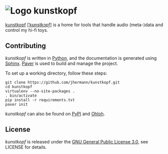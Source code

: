 # ![Logo](https://raw.github.com/jhermann/kunstkopf/master/doc/_static/kunstkopf-logo-24.png) kunstkopf

[kunstkopf](http://en.wikipedia.org/wiki/Dummy_head_recording)
[[ˈkʊnstkɔp͜f](https://translate.google.com/#de/de/Kunstkopf)]
is a home for tools that handle audio (meta-)data and control my hi-fi toys.


## Contributing

*kunstkopf* is written in [Python](http://www.python.org/),
and the documentation is generated using [Sphinx](https://pypi.python.org/pypi/Sphinx).
[Paver](https://pypi.python.org/pypi/Paver) is used to build and manage the project.

To set up a working directory, follow these steps:

    git clone https://github.com/jhermann/kunstkopf.git
    cd kunstkopf
    virtualenv --no-site-packages .
    . bin/activate
    pip install -r requirements.txt
    paver init

*kunstkopf* can also be found on [PyPI](https://pypi.python.org/pypi/kunstkopf)
and [Ohloh](https://www.ohloh.net/p/kunstkopf).


## License

*kunstkopf* is released under the
[GNU General Public License 3.0](http://www.gnu.org/licenses/gpl-3.0.txt),
see LICENSE for details.
